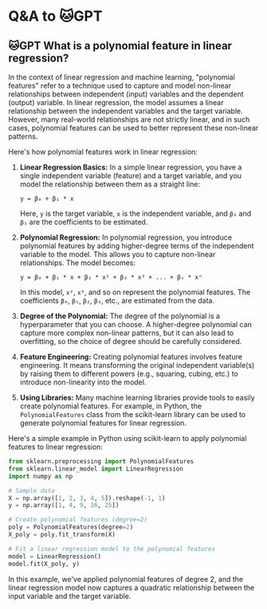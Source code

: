 # Q&A to :cat:GPT

## :cat:GPT What is a polynomial feature in linear regression?

In the context of linear regression and machine learning, "polynomial features" refer to a technique used to capture and model non-linear relationships between independent (input) variables and the dependent (output) variable. In linear regression, the model assumes a linear relationship between the independent variables and the target variable. However, many real-world relationships are not strictly linear, and in such cases, polynomial features can be used to better represent these non-linear patterns.

Here's how polynomial features work in linear regression:

1. **Linear Regression Basics:** In a simple linear regression, you have a single independent variable (feature) and a target variable, and you model the relationship between them as a straight line:

   ```
   y = β₀ + β₁ * x
   ```

   Here, `y` is the target variable, `x` is the independent variable, and `β₀` and `β₁` are the coefficients to be estimated.

2. **Polynomial Regression:** In polynomial regression, you introduce polynomial features by adding higher-degree terms of the independent variable to the model. This allows you to capture non-linear relationships. The model becomes:

   ```
   y = β₀ + β₁ * x + β₂ * x² + β₃ * x³ + ... + βₙ * xⁿ
   ```

   In this model, `x²`, `x³`, and so on represent the polynomial features. The coefficients `β₀`, `β₁`, `β₂`, `β₃`, etc., are estimated from the data.

3. **Degree of the Polynomial:** The degree of the polynomial is a hyperparameter that you can choose. A higher-degree polynomial can capture more complex non-linear patterns, but it can also lead to overfitting, so the choice of degree should be carefully considered.

4. **Feature Engineering:** Creating polynomial features involves feature engineering. It means transforming the original independent variable(s) by raising them to different powers (e.g., squaring, cubing, etc.) to introduce non-linearity into the model.

5. **Using Libraries:** Many machine learning libraries provide tools to easily create polynomial features. For example, in Python, the `PolynomialFeatures` class from the scikit-learn library can be used to generate polynomial features for linear regression.

Here's a simple example in Python using scikit-learn to apply polynomial features to linear regression:

```python
from sklearn.preprocessing import PolynomialFeatures
from sklearn.linear_model import LinearRegression
import numpy as np

# Sample data
X = np.array([1, 2, 3, 4, 5]).reshape(-1, 1)
y = np.array([1, 4, 9, 16, 25])

# Create polynomial features (degree=2)
poly = PolynomialFeatures(degree=2)
X_poly = poly.fit_transform(X)

# Fit a linear regression model to the polynomial features
model = LinearRegression()
model.fit(X_poly, y)
```

In this example, we've applied polynomial features of degree 2, and the linear regression model now captures a quadratic relationship between the input variable and the target variable.
